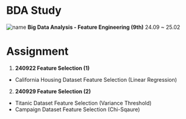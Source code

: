 # BDA Study
![name](https://blogpfthumb-phinf.pstatic.net/MjAyMzEyMTlfMjc3/MDAxNzAyOTE3NTY0Njk3.dJPpKmu3EyUhezp7q_lvhysN2Dk4gBMWiGwjKJcKVrgg.JYNYKVbb5qcgnl7S0KCbIHWmzl2u-C22xIac_h6zl3Qg.JPEG.uniqueuk/BDA_%EB%A1%9C%EA%B3%A0_jpg%ED%8C%8C%EC%9D%BC2_%284%29.jpg/BDA%2B%25EB%25A1%259C%25EA%25B3%25A0%2Bjpg%25ED%258C%258C%25EC%259D%25BC2%2B%25284%2529.jpg?type=w161)
**Big Data Analysis - Feature Engineering (9th)**
24.09 ~ 25.02

# Assignment
1. **240922 Feature Selection (1)**
- California Housing Dataset Feature Selection (Linear Regression)

2. **240929 Feature Selection (2)**
- Titanic Dataset Feature Selection (Variance Threshold)
- Campaign Dataset Feature Selection (Chi-Sqaure)

